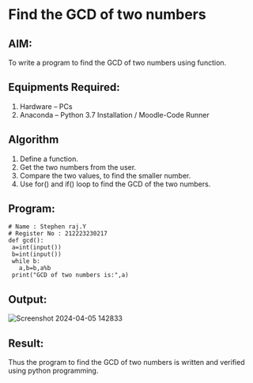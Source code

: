 # Find the GCD of two numbers

## AIM:
To write a program to find the GCD of two numbers using function.

## Equipments Required:
1. Hardware – PCs
2. Anaconda – Python 3.7 Installation / Moodle-Code Runner

## Algorithm
1. Define a function.
2. Get the two numbers from the user.
3. Compare the two values, to find the smaller number.
4. Use for() and if() loop to find the GCD of the two numbers.

## Program:
```
# Name : Stephen raj.Y
# Register No : 212223230217
def gcd():
 a=int(input())
 b=int(input())
 while b:
   a,b=b,a%b
 print("GCD of two numbers is:",a)

```

## Output:
![Screenshot 2024-04-05 142833](https://github.com/23002248/GCD-of-two-numbers/assets/151701774/f01668eb-2c86-4474-9650-9c2660e2cb43)




## Result:
Thus the program to find the GCD of two numbers is written and verified using python programming.
